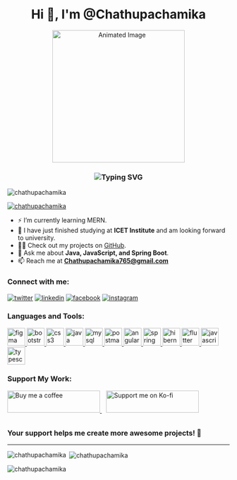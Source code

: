 <h1 align="center">
  Hi 👋, I'm @Chathupachamika
</h1>

<p align="center">
  <img src="https://media.giphy.com/media/Q7LHmoFwVP6Yc1swZs/giphy.gif" alt="Animated Image" width="300"/>
</p>

<h3 align="center">
  <img src="https://readme-typing-svg.demolab.com?font=Fira+Code&weight=500&size=24&pause=1000&color=blue&center=true&vCenter=true&width=435&lines=Full+Stack+Developer+👨‍💻;Passionate+about+coding;Always+learning" alt="Typing SVG">
</h3>

<p align="left"> 
  <img src="https://komarev.com/ghpvc/?username=chathupachamika&label=Profile%20views&color=0e75b6&style=flat" alt="chathupachamika" /> 
</p>

<p align="left"> 
  <a href="https://github.com/ryo-ma/github-profile-trophy">
    <img src="https://github-profile-trophy.vercel.app/?username=chathupachamika&theme=dracula&margin-w=15&no-frame=true" alt="chathupachamika" />
  </a> 
</p>

- ⚡ I’m currently learning MERN.
- 🌱 I have just finished studying at **ICET Institute** and am looking forward to university.
- 👨‍💻 Check out my projects on [GitHub](https://github.com/Chathupachamika).
- 💬 Ask me about **Java, JavaScript, and Spring Boot**.
- 📫 Reach me at **Chathupachamika765@gmail.com**

<h3 align="left">Connect with me:</h3>
<p align="left">
  <a href="https://twitter.com/chathupachamika" target="blank"><img align="center" src="https://img.icons8.com/color/48/000000/twitter.png" alt="twitter" /></a>
  <a href="https://linkedin.com/in/chathupachamika" target="blank"><img align="center" src="https://img.icons8.com/color/48/000000/linkedin.png" alt="linkedin" /></a>
  <a href="https://fb.com/chathupa chamika" target="blank"><img align="center" src="https://img.icons8.com/color/48/000000/facebook.png" alt="facebook" /></a>
  <a href="https://instagram.com/chathupa chamika" target="blank"><img align="center" src="https://img.icons8.com/color/48/000000/instagram.png" alt="instagram" /></a>
</p>

<h3 align="left">Languages and Tools:</h3>
<p align="left">
  <a href="https://www.figma.com" target="_blank" rel="noreferrer">
    <img src="https://img.icons8.com/color/50/000000/figma.png" alt="figma" width="40" height="40"/>
  </a>
  <a href="https://getbootstrap.com" target="_blank" rel="noreferrer">
    <img src="https://img.icons8.com/color/50/000000/bootstrap.png" alt="bootstrap" width="40" height="40"/>
  </a>
  <a href="https://www.w3schools.com/css/" target="_blank" rel="noreferrer">
    <img src="https://img.icons8.com/color/50/000000/css3.png" alt="css3" width="40" height="40"/>
  </a>
  <a href="https://www.java.com" target="_blank" rel="noreferrer">
    <img src="https://img.icons8.com/color/50/000000/java-coffee-cup-logo.png" alt="java" width="40" height="40"/>
  </a>
  <a href="https://www.mysql.com/" target="_blank" rel="noreferrer">
    <img src="https://img.icons8.com/color/50/000000/mysql-logo.png" alt="mysql" width="40" height="40"/>
  </a>
  <a href="https://www.postman.com" target="_blank" rel="noreferrer">
    <img src="https://img.icons8.com/dusk/64/000000/postman-api.png" alt="postman" width="40" height="40"/>
  </a>
  <a href="https://angular.io" target="_blank" rel="noreferrer">
    <img src="https://img.icons8.com/color/50/000000/angularjs.png" alt="angular" width="40" height="40"/>
  </a>
  <a href="https://spring.io/projects/spring-boot" target="_blank" rel="noreferrer">
    <img src="https://img.icons8.com/color/50/000000/spring-logo.png" alt="spring boot" width="40" height="40"/>
  </a>
  <a href="https://hibernate.org" target="_blank" rel="noreferrer">
    <img src="https://img.icons8.com/color/50/000000/hibernate.png" alt="hibernate" width="40" height="40"/>
  </a>
  <a href="https://flutter.dev" target="_blank" rel="noreferrer">
    <img src="https://img.icons8.com/color/50/000000/flutter.png" alt="flutter" width="40" height="40"/>
  </a>
  <a href="https://developer.mozilla.org/en-US/docs/Web/JavaScript" target="_blank" rel="noreferrer">
    <img src="https://img.icons8.com/color/50/000000/javascript.png" alt="javascript" width="40" height="40"/>
  </a>
  <a href="https://www.typescriptlang.org" target="_blank" rel="noreferrer">
    <img src="https://img.icons8.com/color/50/000000/typescript.png" alt="typescript" width="40" height="40"/>
  </a>
</p>

<h3 align="left">Support My Work:</h3>
<div align="left">
  <a href="https://www.buymeacoffee.com/chathupache" target="_blank">
    <img src="https://cdn.buymeacoffee.com/buttons/v2/default-yellow.png" height="50" width="210" alt="Buy me a coffee" />
  </a>
  <a href="https://ko-fi.com/chathupache" target="_blank" style="margin-left: 10px;">
    <img src="https://cdn.ko-fi.com/cdn/kofi3.png?v=3" height="50" width="210" alt="Support me on Ko-fi" />
  </a>
</div>
<br>
<p style="font-size: 16px; font-weight: bold;">Your support helps me create more awesome projects! 💖</p>

---

<p><img align="left" src="https://github-readme-stats.vercel.app/api/top-langs?username=chathupachamika&show_icons=true&locale=en&layout=compact&theme=radical" alt="chathupachamika" /></p>

<p>&nbsp;<img align="center" src="https://github-readme-stats.vercel.app/api?username=chathupachamika&show_icons=true&locale=en&theme=radical" alt="chathupachamika" /></p>

<p><img align="center" src="https://github-readme-streak-stats.herokuapp.com/?user=chathupachamika&theme=radical" alt="chathupachamika" /></p>
